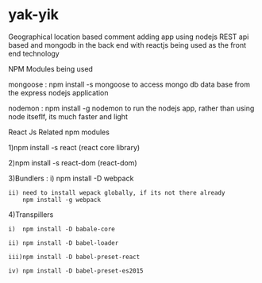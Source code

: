 # yak-yik
Geographical location based comment adding app using nodejs REST api based and mongodb in the back end with reactjs being used as the front end technology

NPM Modules being used

mongoose : npm install -s mongoose to access mongo db data base from the express nodejs application

nodemon : npm install -g nodemon to run the nodejs app, rather than using node itseflf, its much faster and light

React Js Related npm modules

  1)npm install -s react (react core library)
  
  2)npm install -s react-dom (react-dom)
  
  3)Bundlers :
    i) npm install -D webpack
    
    ii) need to install wepack globally, if its not there already
        npm install -g webpack
  
  4)Transpillers
    
    i)  npm install -D babale-core
    
    ii) npm install -D babel-loader
    
    iii)npm install -D babel-preset-react
    
    iv) npm install -D babel-preset-es2015
